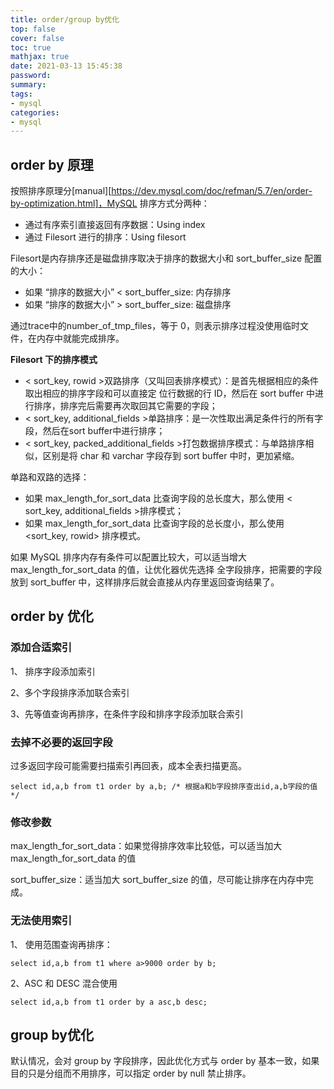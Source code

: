 ```yaml
---
title: order/group by优化
top: false
cover: false
toc: true
mathjax: true
date: 2021-03-13 15:45:38
password:
summary:
tags:
- mysql
categories:
- mysql
---
```


## order by 原理

按照排序原理分[manual][https://dev.mysql.com/doc/refman/5.7/en/order-by-optimization.html]，MySQL 排序方式分两种：

- 通过有序索引直接返回有序数据：Using index
- 通过 Filesort 进行的排序：Using filesort

Filesort是内存排序还是磁盘排序取决于排序的数据大小和 sort_buffer_size 配置的大小：

- 如果 “排序的数据大小” < sort_buffer_size: 内存排序
- 如果 “排序的数据大小” > sort_buffer_size: 磁盘排序

通过trace中的number_of_tmp_files，等于 0，则表示排序过程没使用临时文件，在内存中就能完成排序。

**Filesort 下的排序模式**

- < sort_key, rowid >双路排序（又叫回表排序模式）：是首先根据相应的条件取出相应的排序字段和可以直接定
  位行数据的行 ID，然后在 sort buffer 中进行排序，排序完后需要再次取回其它需要的字段；
- < sort_key, additional_fields >单路排序：是一次性取出满足条件行的所有字段，然后在sort buffer中进行排序；
- < sort_key, packed_additional_fields >打包数据排序模式：与单路排序相似，区别是将 char 和 varchar 字段存到
  sort buffer 中时，更加紧缩。

单路和双路的选择：

- 如果 max_length_for_sort_data 比查询字段的总长度大，那么使用 < sort_key, additional_fields >排序模式；
- 如果 max_length_for_sort_data 比查询字段的总长度小，那么使用 <sort_key, rowid> 排序模式。

如果 MySQL 排序内存有条件可以配置比较大，可以适当增大 max_length_for_sort_data 的值，让优化器优先选择
全字段排序，把需要的字段放到 sort_buffer 中，这样排序后就会直接从内存里返回查询结果了。

## order by 优化

###  添加合适索引

1、 排序字段添加索引

2、多个字段排序添加联合索引

3、先等值查询再排序，在条件字段和排序字段添加联合索引

### 去掉不必要的返回字段

过多返回字段可能需要扫描索引再回表，成本全表扫描更高。

```mysql
select id,a,b from t1 order by a,b; /* 根据a和b字段排序查出id,a,b字段的值 */
```

### 修改参数

max_length_for_sort_data：如果觉得排序效率比较低，可以适当加大 max_length_for_sort_data 的值

sort_buffer_size：适当加大 sort_buffer_size 的值，尽可能让排序在内存中完成。

### 无法使用索引

1、 使用范围查询再排序：

```mysql
select id,a,b from t1 where a>9000 order by b;
```

2、ASC 和 DESC 混合使用

```mysql
select id,a,b from t1 order by a asc,b desc;
```

## group by优化

默认情况，会对 group by 字段排序，因此优化方式与 order by 基本一致，如果目的只是分组而不用排序，可以指定 order by null 禁止排序。

